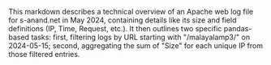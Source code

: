 This markdown describes a technical overview of an Apache web log file for s-anand.net in May 2024, containing details like its size and field definitions (IP, Time, Request, etc.). It then outlines two specific pandas-based tasks: first, filtering logs by URL starting with "/malayalamp3/" on 2024-05-15; second, aggregating the sum of "Size" for each unique IP from those filtered entries.